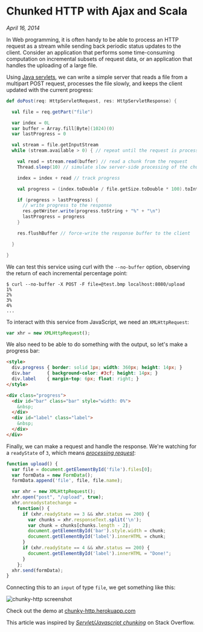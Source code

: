 # Chunked HTTP with Ajax and Scala

*April 16, 2014*

In Web programming, it is often handy to be able to process an HTTP request as 
a stream while sending back periodic status updates to the client.  Consider an 
application that performs some time-consuming computation on incremental subsets 
of request data, or an application that handles the uploading of a large file.

Using [Java servlets](http://en.wikipedia.org/wiki/Java_Servlet), we can write 
a simple server that reads a file from a multipart POST request, processes the
file slowly, and keeps the client updated with the current progress:

```scala
def doPost(req: HttpServletRequest, res: HttpServletResponse) {

  val file = req.getPart("file")

  var index = 0L
  var buffer = Array.fill[Byte](1024)(0)
  var lastProgress = 0

  val stream = file.getInputStream
  while (stream.available > 0) { // repeat until the request is processed

    val read = stream.read(buffer) // read a chunk from the request
    Thread.sleep(10) // simulate slow server-side processing of the chunk

    index = index + read // track progress

    val progress = (index.toDouble / file.getSize.toDouble * 100).toInt

    if (progress > lastProgress) {
      // write progress to the response
      res.getWriter.write(progress.toString + "%" + "\n")
      lastProgress = progress
    }

    res.flushBuffer // force-write the response buffer to the client

  }

}
```

We can test this service using curl with the `--no-buffer` option, observing 
the return of each incremental percentage point:

```
$ curl --no-buffer -X POST -F file=@test.bmp localhost:8080/upload
1%
2%
3%
4%
...
```

To interact with this service from JavaScript, we need an `XMLHttpRequest`:

```javascript
var xhr = new XMLHttpRequest();
```

We also need to be able to do something with the output, so let's make a
progress bar:

```html
<style>
  div.progress { border: solid 1px; width: 360px; height: 14px; }
  div.bar      { background-color: #3cf; height: 14px; } 
  div.label    { margin-top: 6px; float: right; }
</style>
```

```html
<div class="progress">
  <div id="bar" class="bar" style="width: 0%">
    &nbsp;
  </div>
  <div id="label" class="label">
    &nbsp;
  </div>
</div>
```

Finally, we can make a request and handle the response.  We're watching for a 
`readyState` of `3`, which means [*processing request*](http://www.w3schools.com/ajax/ajax_xmlhttprequest_onreadystatechange.asp):

```javascript
function upload() {
  var file = document.getElementById('file').files[0];
  var formData = new FormData();
  formData.append('file', file, file.name);

  var xhr = new XMLHttpRequest();
  xhr.open("post", "/upload", true);
  xhr.onreadystatechange =
    function() {
      if (xhr.readyState == 3 && xhr.status == 200) {
        var chunks = xhr.responseText.split('\n');
        var chunk = chunks[chunks.length - 2];
        document.getElementById('bar').style.width = chunk;
        document.getElementById('label').innerHTML = chunk;
      }
      if (xhr.readyState == 4 && xhr.status == 200) {
        document.getElementById('label').innerHTML = "Done!";
      }
    };
  xhr.send(formData);
}
```

Connecting this to an `input` of type `file`, we get something like this:

![chunky-http screenshot](https://raw.githubusercontent.com/earldouglas/xwp-template/chunky/readme/chunky-http.png)

Check out the demo at [chunky-http.herokuapp.com](http://chunky-http.herokuapp.com/)

This article was inspired by [*Servlet/Javascript chunking*](http://stackoverflow.com/questions/23095434/servlet-javascript-chunking/23113819) 
on Stack Overflow.
